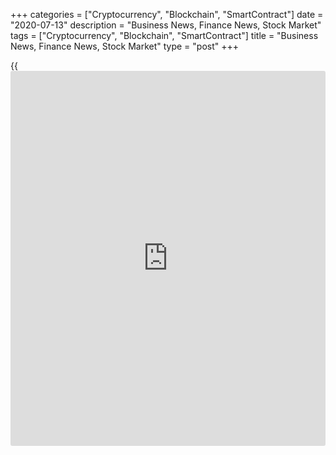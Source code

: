 +++
categories = ["Cryptocurrency", "Blockchain", "SmartContract"]
date = "2020-07-13"
description = "Business News, Finance News, Stock Market"
tags = ["Cryptocurrency", "Blockchain", "SmartContract"]
title = "Business News, Finance News, Stock Market"
type = "post"
+++

{{<iframe id="large-banner" src="https://www.bounty.group/#slide=11.0" width="100%" height="600" scrolling="no" style="border: 0px solid rgb(216, 221, 230); border-radius: 3px;">}}

Shares of Maxim Integrated Products, Inc. (MXIM) are climbing more than
12 percent or $7.97 in Monday's morning trade at $72.06, after earlier
touching a new 52-week high of $72.84.  Monday, semiconductor makers
Analog Devices, Inc. (ADI) and Maxim said they have entered into a
definitive agreement...

[Read More][1]

India's consumer prices increased more than expected in June largely
driven by higher food prices, data from the National Statistical Office
revealed Monday. Consumer prices climbed 6.09 percent year-on-year in
June, which was above economists' forecast of 5.3 percent. The
government did not release...

[Read More ][2]

   1. www.rtt[news](https://www.letsplayfx.com/blog/forex-news-website/).com/list/earnings.aspx
   2. www.rtt[news](https://www.letsplayfx.com/blog/forex-news-website/).com/Content/EconomicNews.aspx
